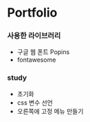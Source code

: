# Portfolio

### 사용한 라이브러리

- 구글 웹 폰트 Popins
- fontawesome

### study

- 초기화
- css 변수 선언
- 오른쪽에 고정 메뉴 만들기
